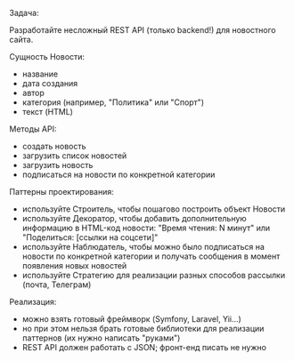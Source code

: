 Задача:

Разработайте несложный REST API (только backend!) для новостного сайта.

Сущность Новости:

- название
- дата создания
- автор
- категория (например, "Политика" или "Спорт")
- текст (HTML)

Методы API:

- создать новость
- загрузить список новостей
- загрузить новость
- подписаться на новости по конкретной категории

Паттерны проектирования:

- используйте Строитель, чтобы пошагово построить объект Новости
- используйте Декоратор, чтобы добавить дополнительную информацию в HTML-код новости: "Время чтения: N минут" или "Поделиться: [ссылки на соцсети]"
- используйте Наблюдатель, чтобы можно было подписаться на новости по конкретной категории и получать сообщения в момент появления новых новостей
- используйте Стратегию для реализации разных способов рассылки (почта, Телеграм)

Реализация:

- можно взять готовый фреймворк (Symfony, Laravel, Yii...)
- но при этом нельзя брать готовые библиотеки для реализации паттернов (их нужно написать "руками")
- REST API должен работать с JSON; фронт-енд писать не нужно